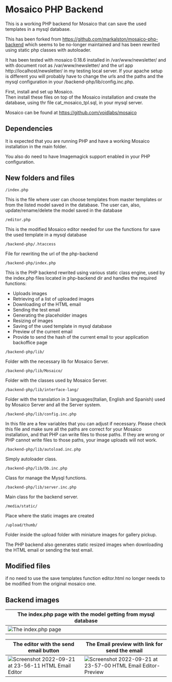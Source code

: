 # Mosaico PHP Backend

This is a working PHP backend for Mosaico that can save the used templates in a mysql database.

This has been forked from https://github.com/markalston/mosaico-php-backend which seems to be no-longer maintained and has been rewrited using static php classes with autoloader.

It has been tested with mosaico 0.18.6 installed in /var/www/newsletter/ and with document root as /var/www/newsletter/ and the url app http://localhost/newsletter/ in my testing local server. If your apache setup is different you will probably have to change the urls and the paths and the mysql configuration in your /backend-php/lib/config.inc.php.

First, install and set up Mosaico.  
Then install these files on top of the Mosaico installation and create the database, using thr file cat_mosaico_tpl.sql, in your mysql server.


Mosaico can be found at https://github.com/voidlabs/mosaico


## Dependencies

It is expected that you are running PHP and have a working Mosaico installation in the main folder.

You also do need to have Imagemagick support enabled in your PHP configuration.


## New folders and files

```
/index.php 
```
This is the file where user can choose templates from master templates or from the listed model saved in the database.
The user can, also, update/rename/delete the model saved in the database


```
/editor.php 
```
This is the modified Mosaico editor needed for use the functions for save the used template in a mysql database


```
/backend-php/.htaccess
```
File for rewriting the url of the php-backend

```
/backend-php/index.php 
```
This is the PHP backend rewrited using various static class engine, used by the index.php files located in php-backend dir and handles the required functions:
* Uploads images
* Retrieving of a list of uploaded images
* Downloading of the HTML email
* Sending the test email
* Generating the placeholder images
* Resizing of images
* Saving of the used template in mysql database
* Preview of the current email
* Provide to send the hash of the current email to your application backoffice page


```
/backend-php/lib/ 
```
Folder with the necessary lib for Mosaico Server.


```
/backend-php/lib/Mosaico/ 
```
Folder with the classes used by Mosaico Server.


```
/backend-php/lib/interface-lang/ 
```
Folder with the translation in 3 languages(Italian, English and Spanish) used by Mosaico Server and all the Server system.


```
/backend-php/lib/config.inc.php 
```
In this file are a few variables that you can adjust if necessary. Please check this file and make sure all the paths are correct for your Mosaico installation, and that PHP can write files to those paths. If they are wrong or PHP cannot write files to those paths, your image uploads will not work.


```
/backend-php/lib/autoload.inc.php 
```
Simply autoloader class.


```
/backend-php/lib/Db.inc.php 
```
Class for manage the Mysql functions.


```
/backend-php/lib/server.inc.php 
```
Main class for the backend server.


```
/media/static/
```
Place where the static images are created

```
/upload/thumb/ 
```
Folder inside the upload folder with miniature images for gallery pickup.


The PHP backend also generates static resized images when downloading the HTML email or sending the test email.

## Modified files

if no need to use the save templates function editor.html no longer needs to be modified from the original mosaico one. 


## Backend images



| The index.php page with the model getting from mysql database  |
| ------------- |
| ![The index.php page](https://user-images.githubusercontent.com/82267325/191492919-6f32580b-f8d0-4b81-9bfd-41413b91f009.png) |



| The editor with the send email button  | The Email preview with link for send the email |
| ------------- | ------------- |
| ![Screenshot 2022-09-21 at 23-56-11 HTML Email Editor](https://user-images.githubusercontent.com/82267325/191620750-91e997c0-67c6-4b01-9a02-37ce0bd404f7.png) | ![Screenshot 2022-09-21 at 23-57-00 HTML Email Editor-Preview](https://user-images.githubusercontent.com/82267325/191620520-8fdecba9-5221-4623-a95f-2b3f187e3832.png) | 




